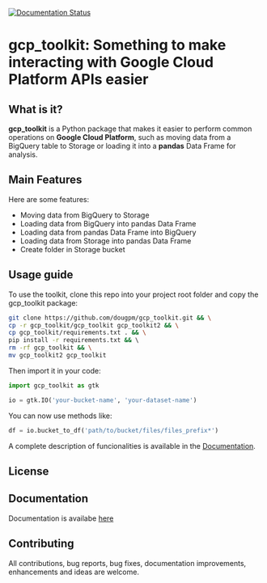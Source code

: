 [![Documentation Status](https://readthedocs.org/projects/gcp-toolkit/badge/?version=latest)](https://gcp-toolkit.readthedocs.io/en/latest/?badge=latest)
# gcp_toolkit: Something to make interacting with Google Cloud Platform APIs easier

## What is it?

**gcp_toolkit** is a Python package that makes it easier to 
perform common operations on **Google Cloud Platform**, such as moving data from
a BigQuery table to Storage or loading it into a **pandas** Data Frame for analysis.

## Main Features
Here are some features:

  - Moving data from BigQuery to Storage
  - Loading data from BigQuery into pandas Data Frame
  - Loading data from pandas Data Frame into BigQuery
  - Loading data from Storage into pandas Data Frame
  - Create folder in Storage bucket

## Usage guide
To use the toolkit, clone this repo into your project root folder and copy the gcp_toolkit package:

```sh
git clone https://github.com/dougpm/gcp_toolkit.git && \
cp -r gcp_toolkit/gcp_toolkit gcp_toolkit2 && \
cp gcp_toolkit/requirements.txt . && \
pip install -r requirements.txt && \ 
rm -rf gcp_toolkit && \
mv gcp_toolkit2 gcp_toolkit
```

Then import it in your code:

```python
import gcp_toolkit as gtk

io = gtk.IO('your-bucket-name', 'your-dataset-name')
```

You can now use methods like:
```python
df = io.bucket_to_df('path/to/bucket/files/files_prefix*')
```

A complete description of funcionalities is available in the [Documentation](https://gcp-toolkit.readthedocs.io/en/latest/tutorial.html).

## License

## Documentation

Documentation is availabe [here](https://gcp-toolkit.readthedocs.io/en/latest/)

## Contributing 

All contributions, bug reports, bug fixes, documentation improvements, enhancements and ideas are welcome.
